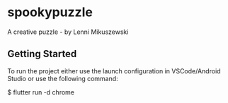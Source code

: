 # spookypuzzle

A creative puzzle - by Lenni Mikuszewski

## Getting Started

To run the project either use the launch configuration in VSCode/Android Studio or use the following command:

$ flutter run -d chrome


